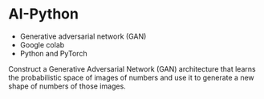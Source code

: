 # AI-Python
- Generative adversarial network (GAN)
- Google colab
- Python and PyTorch

Construct a Generative Adversarial Network (GAN) architecture that learns the probabilistic space of images of numbers and use it to generate a new shape of numbers of those images.